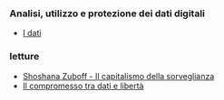 ### Analisi, utilizzo e protezione dei dati digitali
- [I dati](http://albertoferrari.github.io/analisi_dati/lezioni/DD01-dati.pdf)

### letture
- [Shoshana Zuboff - Il capitalismo della sorveglianza](http://albertoferrari.github.io/analisi_dati/letture/capitalismo_della_sorveglianza.pdf)
- [Il compromesso tra dati e libertà](http://albertoferrari.github.io/analisi_dati/letture/dati_e_liberta.pdf)

